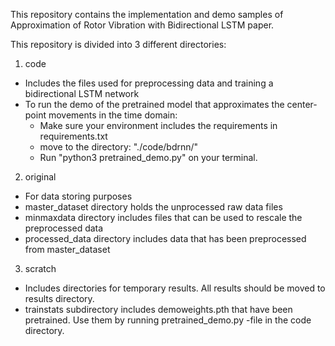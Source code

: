 This repository contains the implementation and demo samples of Approximation of Rotor Vibration with Bidirectional LSTM paper.

This repository is divided into 3 different directories:

1. code
- Includes the files used for preprocessing data and training a bidirectional LSTM network
- To run the demo of the pretrained model that approximates the center-point movements in the time domain:
  - Make sure your environment includes the requirements in requirements.txt
  - move to the directory: "./code/bdrnn/"
  - Run "python3 pretrained_demo.py" on your terminal.

2. original
- For data storing purposes
- master_dataset directory holds the unprocessed raw data files
- minmaxdata directory includes files that can be used to rescale the preprocessed data
- processed_data directory includes data that has been preprocessed from master_dataset

3. scratch
- Includes directories for temporary results. All results should be moved to results directory.
- trainstats subdirectory includes demoweights.pth that have been pretrained. Use them by running pretrained_demo.py -file in the code directory.
